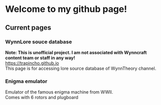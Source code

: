 # Welcome to my github page!

## Current pages

### WynnLore souce database
**Note: This is unofficial project. I am not associated with Wynncraft content team or staff in any way!** <br>
https://trapincho.github.io <br>
This page is for accessing lore source database of WynnTheory channel.

### Enigma emulator
Emulator of the famous enigma machine from WWII.<br>
Comes with 6 rotors and plugboard